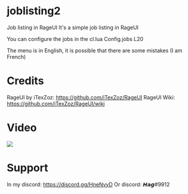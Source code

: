 # joblisting2
 Job listing in RageUI
It's a simple job listing in RageUI

You can configure the jobs in the cl.lua
Config.jobs L20

The menu is in English, it is possible that there are some mistakes (I am French)

# Credits

RageUI by iTexZoz:
https://github.com/iTexZoz/RageUI
RageUI Wiki:
https://github.com/iTexZoz/RageUI/wiki

# Video
![](https://streamable.com/maawk6)
# Support 

In my discord:
https://discord.gg/HneNvyD
Or discord: 
𝙃𝙖𝙜#9912


